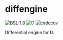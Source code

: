 # diffengine

[![BSL-1.0](https://img.shields.io/github/license/outlandkarasu/karasux)](./LICENSE)
![D](https://github.com/outlandkarasu/karasux/workflows/D/badge.svg)
[![codecov](https://codecov.io/gh/outlandkarasu/diffengine/branch/main/graph/badge.svg?token=QX3B4H2S8T)](https://codecov.io/gh/outlandkarasu/diffengine)

Differential engine for D.

